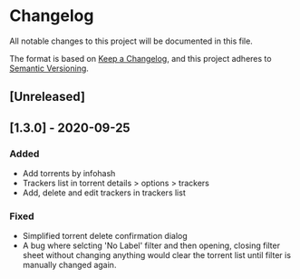 # Changelog
All notable changes to this project will be documented in this file.

The format is based on [Keep a Changelog](https://keepachangelog.com/en/1.0.0/),
and this project adheres to [Semantic Versioning](https://semver.org/spec/v2.0.0.html).

## [Unreleased]

## [1.3.0] - 2020-09-25
### Added
- Add torrents by infohash
- Trackers list in torrent details > options > trackers
- Add, delete and edit trackers in trackers list

### Fixed
- Simplified torrent delete confirmation dialog
- A bug where selcting 'No Label' filter and then opening, closing filter sheet without changing anything
would clear the torrent list until filter is manually changed again.

